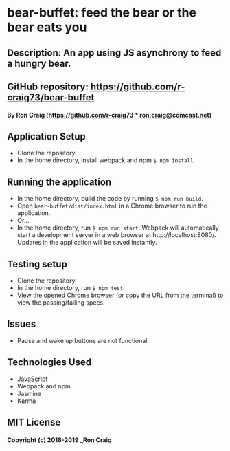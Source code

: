 # bear-buffet: feed the bear or the bear eats you

## Description: An app using JS asynchrony to feed a hungry bear.

## GitHub repository: https://github.com/r-craig73/bear-buffet

#### By Ron Craig (https://github.com/r-craig73 * ron.craig@comcast.net)

## Application Setup
* Clone the repository.
* In the home directory, install webpack and npm `$ npm install`.

## Running the application
* In the home directory, build the code by running `$ npm run build`.
* Open `bear-buffet/dist/index.html` in a Chrome browser to run the application.
* Or...
* In the home directory, run `$ npm run start`.  Webpack will automatically start a development server in a web browser at http://localhost:8080/. Updates in the application will be saved instantly.

## Testing setup
* Clone the repository.
* In the home directory, run `$ npm test`.
* View the opened Chrome browser (or copy the URL from the terminal) to view the passing/failing specs.

## Issues
* Pause and wake up buttons are not functional.

## Technologies Used
* JavaScript
* Webpack and npm
* Jasmine
* Karma

## MIT License

#### Copyright (c) 2018-2019 _Ron Craig
